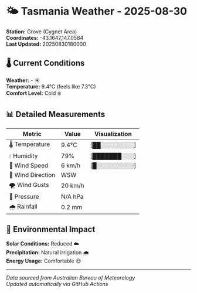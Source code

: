 # 🌤️ Tasmania Weather - 2025-08-30

**Station:** Grove (Cygnet Area)  
**Coordinates:** -43.1647,147.0584  
**Last Updated:** 20250830180000

## 🌡️ Current Conditions

**Weather:** - ☀️  
**Temperature:** 9.4°C (feels like 7.3°C)  
**Comfort Level:** Cold ❄️

## 📊 Detailed Measurements

| Metric | Value | Visualization |
|--------|-------|---------------|
| 🌡️ Temperature | 9.4°C | [██░░░░░░░░] |
| 💧 Humidity | 79% | [███████░░░] |
| 💨 Wind Speed | 6 km/h | [█░░░░░░░░░] |
| 🧭 Wind Direction | WSW | |
| 🌪️ Wind Gusts | 20 km/h | |
| 🔽 Pressure | N/A hPa | |
| 🌧️ Rainfall | 0.2 mm | |

## 🌱 Environmental Impact

**Solar Conditions:** Reduced ☁️  
**Precipitation:** Natural irrigation 🌧️  
**Energy Usage:** Comfortable 😌

---
*Data sourced from Australian Bureau of Meteorology*  
*Updated automatically via GitHub Actions*
